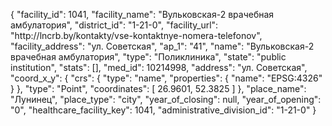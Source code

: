 {
    "facility_id": 1041,
    "facility_name": "Вульковская-2 врачебная амбулатория",
    "district_id": "1-21-0",
    "facility_url": "http:\/\/lncrb.by\/kontakty\/vse-kontaktnye-nomera-telefonov",
    "facility_address": "ул. Советская",
    "ap_1": "41",
    "name": "Вульковская-2 врачебная амбулатория",
    "type": "Поликлиника",
    "state": "public institution",
    "stats": [],
    "med_id": 10214998,
    "address": "ул. Советская",
    "coord_x_y": {
        "crs": {
            "type": "name",
            "properties": {
                "name": "EPSG:4326"
            }
        },
        "type": "Point",
        "coordinates": [
            26.9601,
            52.3825
        ]
    },
    "place_name": "Лунинец",
    "place_type": "city",
    "year_of_closing": null,
    "year_of_opening": "0",
    "healthcare_facility_key": 1041,
    "administrative_division_id": "1-21-0"
}
